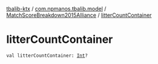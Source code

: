 [tbalib-ktx](../../index.md) / [com.npmanos.tbalib.model](../index.md) / [MatchScoreBreakdown2015Alliance](index.md) / [litterCountContainer](./litter-count-container.md)

# litterCountContainer

`val litterCountContainer: `[`Int`](https://kotlinlang.org/api/latest/jvm/stdlib/kotlin/-int/index.html)`?`